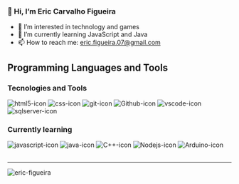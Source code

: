 ### 👋 Hi, I’m Eric Carvalho Figueira 
- 👀 I’m interested in technology and games
- 🌱 I’m currently learning JavaScript and Java
- 📫 How to reach me: eric.figueira.07@gmail.com

<!---
eric-figueira/eric-figueira is a ✨ special ✨ repository because its `README.md` (this file) appears on your GitHub profile.
You can click the Preview link to take a look at your changes.
--->

## Programming Languages and Tools 

### Tecnologies and Tools
<p>
  <img alt="html5-icon" src="https://img.shields.io/badge/-HTML5-E34F26?style=flat-square&logo=html5&logoColor=white" />
  <img alt="css-icon" src = "https://img.shields.io/badge/-CSS3-1572B6?style=flat-square&logo=css3&logoColor=white">
  <img alt="git-icon" src="https://img.shields.io/badge/-Git-F05032?style=flat-square&logo=git&logoColor=white" />
  <img alt="Github-icon" src="http://img.shields.io/badge/-Github-000000?style=flat-square&logo=github&logoColor=FFFFFF"> 
  <img alt="vscode-icon" src="http://img.shields.io/badge/-VS%20Code-007ACC?style=flat-square&logo=visual%20studio%20code&logoColor=white">
  <img alt="sqlserver-icon" src="https://img.shields.io/badge/Microsoft_SQL_Server-CC2927?style=flat-square&logo=microsoft-sql-server&logoColor=white">
</p>

### Currently learning

<p> 
  <img alt="javascript-icon" src="https://img.shields.io/badge/-JavaScript-eed718?style=flat-square&logo=javascript&logoColor=ffffff">
  <img alt="java-icon" src="http://img.shields.io/badge/-Java-F89820?style=flat-square&logo=java&logoColor=white">
  <img alt="C++-icon" src="https://img.shields.io/badge/c++-%2300599C.svg?style=flat-square&logo=c%2B%2B&logoColor=white">
  <img alt="Nodejs-icon" src="https://img.shields.io/badge/-Nodejs-43853d?style=flat-square&logo=Node.js&logoColor=white" />
  <img alt="Arduino-icon" src="https://img.shields.io/badge/-Arduino-00979D?style=flat-square&logo=Arduino&logoColor=white">
</p>

##
---
<!--<p align="center"><img alt="Languages" src="https://github-readme-stats.vercel.app/api/top-langs/?username=eric-figueira" /></p>-->

  <img src="https://github-readme-stats.vercel.app/api/top-langs?username=eric-figueira&show_icons=true&layout=compact&locale=en&theme=white" alt="eric-figueira" />  
